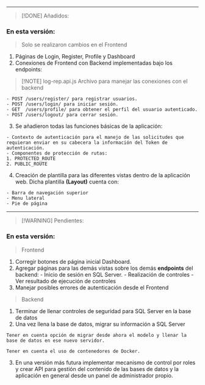 
---
> [!DONE] Añadidos:
### En esta versión: 

> Solo se realizaron cambios en el Frontend

  1.  Páginas de Login, Register, Profile y Dashboard
  2.  Conexiones de Frontend con Backend implementadas bajo los endpoints:

> [!NOTE] log-rep.api.js 
> Archivo para manejar las conexiones con el backend

	- POST /users/register/ para registrar usuarios.
	- POST /users/login/ para iniciar sesión.
	- GET  /users/profile/ para obtener el perfil del usuario autenticado.
	- POST /users/logout/ para cerrar sesión.

  3.  Se añadieron todas las funciones básicas de la aplicación:

	- Contexto de autenticación para el manejo de las solicitudes que requieran enviar en su cabecera la información del Token de autenticación.
	- Componentes de protección de rutas:
	1. PROTECTED_ROUTE
	2. PUBLIC_ROUTE

4.   Creación de plantilla para las diferentes vistas dentro de la aplicación web. Dicha plantilla **(Layout)** cuenta con:

	- Barra de navegación superior
	- Menu lateral
	- Pie de página




--- 
> [!WARNING] Pendientes: 

### En esta versión: 

> Frontend

  1.   Corregir botones de página inicial Dashboard.
  2.   Agregar páginas para las demás vistas sobre los demás **endpoints** del backend:
	  - Inicio de sesión en SQL Server.
	  - Realización de controles
	  - Ver resultado de ejecución de controles
  3.   Manejar posibles errores de autenticación desde el Frontend

> Backend 

1.   Terminar de llenar controles de seguridad para SQL Server en la base de datos
2.   Una vez llena la base de datos, migrar su información a SQL Server

```
Tener en cuenta opción de migrar desde ahora el modelo y llenar la base de datos en ese nuevo servidor. 

Tener en cuenta el uso de contenedores de Docker. 
```

3.  En una versión más futura implementar mecanismo de control por roles y crear API para gestión del contenido de las bases de datos y la aplicación en general desde un panel de administrador propio.


